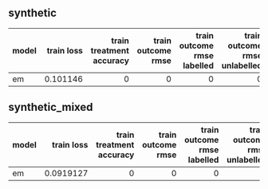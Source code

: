 ## synthetic

| model | train loss | train treatment accuracy | train outcome rmse | train outcome rmse labelled | train outcome rmse unlabelled | val loss | val treatment accuracy | val outcome rmse | val outcome rmse labelled | val outcome rmse unlabelled |
|:--|--:|--:|--:|--:|--:|--:|--:|--:|--:|--:|
| em | 0.101146 | 0 | 0 | 0 | 0 | 0.112136 | 0 | 0 | 0 | 0 |

## synthetic_mixed

| model | train loss | train treatment accuracy | train outcome rmse | train outcome rmse labelled | train outcome rmse unlabelled | val loss | val treatment accuracy | val outcome rmse | val outcome rmse labelled | val outcome rmse unlabelled |
|:--|--:|--:|--:|--:|--:|--:|--:|--:|--:|--:|
| em | 0.0919127 | 0 | 0 | 0 | 0 | 0.104631 | 0 | 0 | 0 | 0 |
